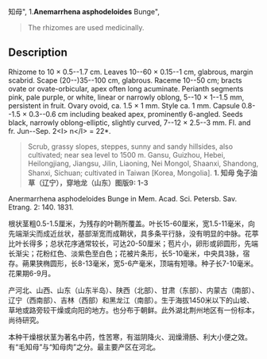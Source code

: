 知母",
1.**Anemarrhena asphodeloides** Bunge",

> The rhizomes are used medicinally.

## Description
Rhizome to 10 × 0.5--1.7 cm. Leaves 10--60 × 0.15--1 cm, glabrous, margin scabrid. Scape (20--)35--100 cm, glabrous. Raceme 10--50 cm; bracts ovate or ovate-orbicular, apex often long acuminate. Perianth segments pink, pale purple, or white, linear or narrowly oblong, 5--10 × 1--1.5 mm, persistent in fruit. Ovary ovoid, ca. 1.5 × 1 mm. Style ca. 1 mm. Capsule 0.8--1.5 × 0.3--0.6 cm including beaked apex, prominently 6-angled. Seeds black, narrowly oblong-elliptic, slightly curved, 7--12 × 2.5--3 mm. Fl. and fr. Jun--Sep. 2&lt;I&gt; n&lt;/I&gt; = 22*.

> Scrub, grassy slopes, steppes, sunny and sandy hillsides, also cultivated; near sea level to 1500 m. Gansu, Guizhou, Hebei, Heilongjiang, Jiangsu, Jilin, Liaoning, Nei Mongol, Shaanxi, Shandong, Shanxi, Sichuan; cultivated in Taiwan [Korea, Mongolia].
**1. 知母 兔子油草（辽宁），穿地龙（山东）图版9: 1-3**

Anermarrhena asphodeloides Bunge in Mem. Acad. Sci. Petersb. Sav. Etrang. 2: 140. 1831.

根状茎粗0.5-1.5厘米，为残存的叶鞘所覆盖。叶长15-60厘米，宽1.5-11毫米，向先端渐尖而成近丝状，基部渐宽而成鞘状，具多条平行脉，没有明显的中脉。花葶比叶长得多；总状花序通常较长，可达20-50厘米；苞片小，卵形或卵圆形，先端长渐尖；花粉红色、淡紫色至白色；花被片条形，长5-10毫米，中央具3脉，宿存。蒴果狭椭圆形，长8-13毫米，宽5-6产毫米，顶端有短喙。种子长7-10毫米。花果期6-9月。

产河北、山西、山东（山东半岛）、陕西（北部）、甘肃（东部）、内蒙古（南部）、辽宁（西南部）、吉林（西部）和黑龙江（南部）。生于海拔1450米以下的山坡、草地或路旁较干燥或向阳的地方。也分布于朝鲜。此外湖北荆州地区有一份标本，尚待研究。

本种干燥根状茎为著名中药，性苦寒，有滋阴降火、润燥滑肠、利大小便之效。有“毛知母”与“知母肉”之分。最主要产区在河北。
